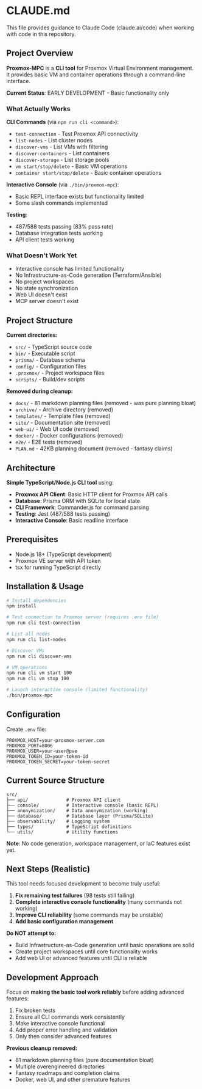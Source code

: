 # CLAUDE.md

This file provides guidance to Claude Code (claude.ai/code) when working with code in this repository.

## Project Overview

**Proxmox-MPC** is a **CLI tool** for Proxmox Virtual Environment management. It provides basic VM and container operations through a command-line interface.

**Current Status**: EARLY DEVELOPMENT - Basic functionality only

### What Actually Works

**CLI Commands** (via `npm run cli <command>`):
- `test-connection` - Test Proxmox API connectivity
- `list-nodes` - List cluster nodes 
- `discover-vms` - List VMs with filtering
- `discover-containers` - List containers
- `discover-storage` - List storage pools
- `vm start/stop/delete` - Basic VM operations
- `container start/stop/delete` - Basic container operations

**Interactive Console** (via `./bin/proxmox-mpc`):
- Basic REPL interface exists but functionality limited
- Some slash commands implemented

**Testing**:
- 487/588 tests passing (83% pass rate)
- Database integration tests working
- API client tests working

### What Doesn't Work Yet

- Interactive console has limited functionality
- No Infrastructure-as-Code generation (Terraform/Ansible)
- No project workspaces
- No state synchronization
- Web UI doesn't exist
- MCP server doesn't exist

## Project Structure

**Current directories:**
- `src/` - TypeScript source code
- `bin/` - Executable script  
- `prisma/` - Database schema
- `config/` - Configuration files
- `.proxmox/` - Project workspace files
- `scripts/` - Build/dev scripts

**Removed during cleanup:**
- `docs/` - 81 markdown planning files (removed - was pure planning bloat)
- `archive/` - Archive directory (removed)
- `templates/` - Template files (removed) 
- `site/` - Documentation site (removed)
- `web-ui/` - Web UI code (removed)
- `docker/` - Docker configurations (removed)
- `e2e/` - E2E tests (removed)
- `PLAN.md` - 42KB planning document (removed - fantasy claims)

## Architecture

**Simple TypeScript/Node.js CLI tool** using:

- **Proxmox API Client**: Basic HTTP client for Proxmox API calls
- **Database**: Prisma ORM with SQLite for local state
- **CLI Framework**: Commander.js for command parsing
- **Testing**: Jest (487/588 tests passing)
- **Interactive Console**: Basic readline interface

## Prerequisites

- Node.js 18+ (TypeScript development)
- Proxmox VE server with API token
- tsx for running TypeScript directly

## Installation & Usage

```bash
# Install dependencies
npm install

# Test connection to Proxmox server (requires .env file)
npm run cli test-connection

# List all nodes
npm run cli list-nodes

# Discover VMs
npm run cli discover-vms

# VM operations
npm run cli vm start 100
npm run cli vm stop 100

# Launch interactive console (limited functionality)
./bin/proxmox-mpc
```

## Configuration

Create `.env` file:
```
PROXMOX_HOST=your-proxmox-server.com
PROXMOX_PORT=8006
PROXMOX_USER=your-user@pve
PROXMOX_TOKEN_ID=your-token-id
PROXMOX_TOKEN_SECRET=your-token-secret
```

## Current Source Structure

```
src/
├── api/              # Proxmox API client
├── console/          # Interactive console (basic REPL)
├── anonymization/    # Data anonymization (working)
├── database/         # Database layer (Prisma/SQLite)
├── observability/    # Logging system
├── types/            # TypeScript definitions
└── utils/            # Utility functions
```

**Note**: No code generation, workspace management, or IaC features exist yet.

## Next Steps (Realistic)

This tool needs focused development to become truly useful:

1. **Fix remaining test failures** (98 tests still failing)
2. **Complete interactive console functionality** (many commands not working)
3. **Improve CLI reliability** (some commands may be unstable)
4. **Add basic configuration management**

**Do NOT attempt to:**
- Build Infrastructure-as-Code generation until basic operations are solid
- Create project workspaces until core functionality works
- Add web UI or advanced features until CLI is reliable

## Development Approach

Focus on **making the basic tool work reliably** before adding advanced features:

1. Fix broken tests
2. Ensure all CLI commands work consistently  
3. Make interactive console functional
4. Add proper error handling and validation
5. Only then consider advanced features

**Previous cleanup removed:**
- 81 markdown planning files (pure documentation bloat)
- Multiple overengineered directories  
- Fantasy roadmaps and completion claims
- Docker, web UI, and other premature features

